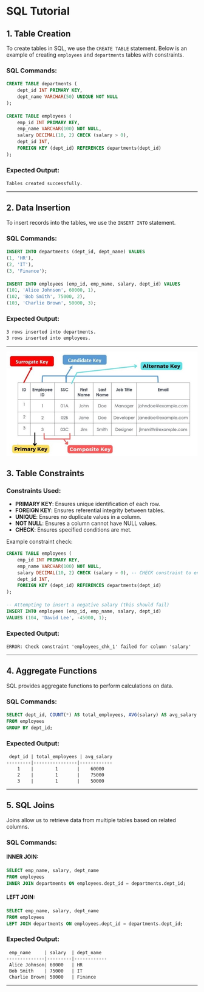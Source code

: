 # SQL Tutorial

## 1. Table Creation

To create tables in SQL, we use the `CREATE TABLE` statement. Below is an example of creating `employees` and `departments` tables with constraints.

### SQL Commands:

```sql
CREATE TABLE departments (
    dept_id INT PRIMARY KEY,
    dept_name VARCHAR(50) UNIQUE NOT NULL
);

CREATE TABLE employees (
    emp_id INT PRIMARY KEY,
    emp_name VARCHAR(100) NOT NULL,
    salary DECIMAL(10, 2) CHECK (salary > 0),
    dept_id INT,
    FOREIGN KEY (dept_id) REFERENCES departments(dept_id)
);
```

### Expected Output:

```
Tables created successfully.
```

---

## 2. Data Insertion

To insert records into the tables, we use the `INSERT INTO` statement.

### SQL Commands:

```sql
INSERT INTO departments (dept_id, dept_name) VALUES
(1, 'HR'),
(2, 'IT'),
(3, 'Finance');

INSERT INTO employees (emp_id, emp_name, salary, dept_id) VALUES
(101, 'Alice Johnson', 60000, 1),
(102, 'Bob Smith', 75000, 2),
(103, 'Charlie Brown', 50000, 3);
```

### Expected Output:

```
3 rows inserted into departments.
3 rows inserted into employees.
```

---
![Table Constraints](Images/TableConstraints.png)

## 3. Table Constraints

### Constraints Used:

- **PRIMARY KEY**: Ensures unique identification of each row.
- **FOREIGN KEY**: Ensures referential integrity between tables.
- **UNIQUE**: Ensures no duplicate values in a column.
- **NOT NULL**: Ensures a column cannot have NULL values.
- **CHECK**: Ensures specified conditions are met.

Example constraint check:

```sql
CREATE TABLE employees (
    emp_id INT PRIMARY KEY,
    emp_name VARCHAR(100) NOT NULL,
    salary DECIMAL(10, 2) CHECK (salary > 0), -- CHECK constraint to ensure salary is positive
    dept_id INT,
    FOREIGN KEY (dept_id) REFERENCES departments(dept_id)
);

-- Attempting to insert a negative salary (this should fail)
INSERT INTO employees (emp_id, emp_name, salary, dept_id) 
VALUES (104, 'David Lee', -45000, 1);
```

### Expected Output:

```
ERROR: Check constraint 'employees_chk_1' failed for column 'salary'
```

---

## 4. Aggregate Functions

SQL provides aggregate functions to perform calculations on data.

### SQL Commands:

```sql
SELECT dept_id, COUNT(*) AS total_employees, AVG(salary) AS avg_salary
FROM employees
GROUP BY dept_id;
```

### Expected Output:

```
 dept_id | total_employees | avg_salary
---------|----------------|------------
    1    |        1       |    60000   
    2    |        1       |    75000   
    3    |        1       |    50000   
```

---

## 5. SQL Joins

Joins allow us to retrieve data from multiple tables based on related columns.

### SQL Commands:

#### INNER JOIN:

```sql
SELECT emp_name, salary, dept_name
FROM employees
INNER JOIN departments ON employees.dept_id = departments.dept_id;
```

#### LEFT JOIN:

```sql
SELECT emp_name, salary, dept_name
FROM employees
LEFT JOIN departments ON employees.dept_id = departments.dept_id;
```

### Expected Output:

```
 emp_name     | salary  | dept_name
--------------|---------|------------
 Alice Johnson| 60000   | HR         
 Bob Smith    | 75000   | IT         
 Charlie Brown| 50000   | Finance    
```

---


